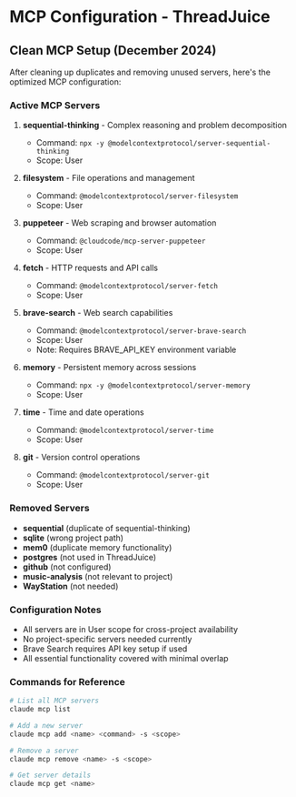 # MCP Configuration - ThreadJuice

## Clean MCP Setup (December 2024)

After cleaning up duplicates and removing unused servers, here's the optimized MCP configuration:

### Active MCP Servers

1. **sequential-thinking** - Complex reasoning and problem decomposition
   - Command: `npx -y @modelcontextprotocol/server-sequential-thinking`
   - Scope: User

2. **filesystem** - File operations and management
   - Command: `@modelcontextprotocol/server-filesystem`
   - Scope: User

3. **puppeteer** - Web scraping and browser automation
   - Command: `@cloudcode/mcp-server-puppeteer`
   - Scope: User

4. **fetch** - HTTP requests and API calls
   - Command: `@modelcontextprotocol/server-fetch`
   - Scope: User

5. **brave-search** - Web search capabilities
   - Command: `@modelcontextprotocol/server-brave-search`
   - Scope: User
   - Note: Requires BRAVE_API_KEY environment variable

6. **memory** - Persistent memory across sessions
   - Command: `npx -y @modelcontextprotocol/server-memory`
   - Scope: User

7. **time** - Time and date operations
   - Command: `@modelcontextprotocol/server-time`
   - Scope: User

8. **git** - Version control operations
   - Command: `@modelcontextprotocol/server-git`
   - Scope: User

### Removed Servers

- **sequential** (duplicate of sequential-thinking)
- **sqlite** (wrong project path)
- **mem0** (duplicate memory functionality)
- **postgres** (not used in ThreadJuice)
- **github** (not configured)
- **music-analysis** (not relevant to project)
- **WayStation** (not needed)

### Configuration Notes

- All servers are in User scope for cross-project availability
- No project-specific servers needed currently
- Brave Search requires API key setup if used
- All essential functionality covered with minimal overlap

### Commands for Reference

```bash
# List all MCP servers
claude mcp list

# Add a new server
claude mcp add <name> <command> -s <scope>

# Remove a server
claude mcp remove <name> -s <scope>

# Get server details
claude mcp get <name>
```